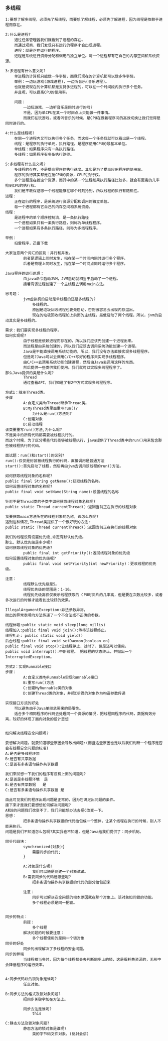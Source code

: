 ### 多线程
    1:要想了解多线程，必须先了解线程，而要想了解线程，必须先了解进程，因为线程是依赖于进程而存在。
    
    2:什么是进程?
    	通过任务管理器我们就看到了进程的存在。
    	而通过观察，我们发现只有运行的程序才会出现进程。
    	进程：就是正在运行的程序。
    	进程是系统进行资源分配和调用的独立单位。每一个进程都有它自己的内存空间和系统资源。
    	
    3:多进程有什么意义呢?
    	单进程的计算机只能做一件事情，而我们现在的计算机都可以做多件事情。
    	举例：一边玩游戏(游戏进程)，一边听音乐(音乐进程)。
    	也就是说现在的计算机都是支持多进程的，可以在一个时间段内执行多个任务。
    	并且呢，可以提高CPU的使用率。
    	
    	问题：
    		一边玩游戏，一边听音乐是同时进行的吗?
    		不是。因为单CPU在某一个时间点上只能做一件事情。
    		而我们在玩游戏，或者听音乐的时候，是CPU在做着程序间的高效切换让我们觉得是同时进行的。
    		
    4:什么是线程呢?
    	在同一个进程内又可以执行多个任务，而这每一个任务我就可以看出是一个线程。
    	线程：是程序的执行单元，执行路径。是程序使用CPU的最基本单位。
    	单线程：如果程序只有一条执行路径。
    	多线程：如果程序有多条执行路径。
    	
    5:多线程有什么意义呢?
    	多线程的存在，不是提高程序的执行速度。其实是为了提高应用程序的使用率。
    	程序的执行其实都是在抢CPU的资源，CPU的执行权。
    	多个进程是在抢这个资源，而其中的某一个进程如果执行路径比较多，就会有更高的几率抢到CPU的执行权。
    	我们是不敢保证哪一个线程能够在哪个时刻抢到，所以线程的执行有随机性。
    进程：
    	正在运行的程序，是系统进行资源分配和调用的独立单位。
    	每一个进程都有它自己的内存空间和系统资源。
    线程：
    	是进程中的单个顺序控制流，是一条执行路径
    	一个进程如果只有一条执行路径，则称为单线程程序。
    	一个进程如果有多条执行路径，则称为多线程程序。
    
    举例：
     	扫雷程序，迅雷下载
     
    大家注意两个词汇的区别：并行和并发。
    		前者是逻辑上同时发生，指在某一个时间内同时运行多个程序。
    		后者是物理上同时发生，指在某一个时间点同时运行多个程序。
    
    Java程序的运行原理：
    		由java命令启动JVM，JVM启动就相当于启动了一个进程。
    		接着有该进程创建了一个主线程去调用main方法。
    
    思考题：
    		jvm虚拟机的启动是单线程的还是多线程的?
    			多线程的。
    			原因是垃圾回收线程也要先启动，否则很容易会出现内存溢出。
    			现在的垃圾回收线程加上前面的主线程，最低启动了两个线程，所以，jvm的启动其实是多线程的。
    			
    需求：我们要实现多线程的程序。
    如何实现呢?
    		由于线程是依赖进程而存在的，所以我们应该先创建一个进程出来。
    		而进程是由系统创建的，所以我们应该去调用系统功能创建一个进程。
    		Java是不能直接调用系统功能的，所以，我们没有办法直接实现多线程程序。
    		但是呢?Java可以去调用C/C++写好的程序来实现多线程程序。
    		由C/C++去调用系统功能创建进程，然后由Java去调用这样的东西，
    		然后提供一些类供我们使用。我们就可以实现多线程程序了。
    那么Java提供的类是什么呢?
    		Thread
    		通过查看API，我们知道了有2中方式实现多线程程序。
    
    方式1：继承Thread类。
    步骤
    		A:自定义类MyThread继承Thread类。
    		B:MyThread类里面重写run()?
    			为什么是run()方法呢?
    		C:创建对象
    		D:启动线程
    该类要重写run()方法,为什么呢?
    不是类中的所有代码都需要被线程执行的。
    而这个时候，为了区分哪些代码能够被线程执行，java提供了Thread类中的run()用来包含那些被线程执行的代码。
    
    面试题：run()和start()的区别?
    run():仅仅是封装被线程执行的代码，直接调用是普通方法
    start():首先启动了线程，然后再由jvm去调用该线程的run()方法。
    
    如何获取线程对象的名称呢?
    public final String getName():获取线程的名称。
    如何设置线程对象的名称呢?
    public final void setName(String name):设置线程的名称
     
    针对不是Thread类的子类中如何获取线程对象名称呢?
    public static Thread currentThread():返回当前正在执行的线程对象
    
    我要获取main方法所在的线程对象的名称，该怎么办呢?
    遇到这种情况,Thread类提供了一个很好玩的方法:
    public static Thread currentThread():返回当前正在执行的线程对象 
    
    我们的线程没有设置优先级,肯定有默认优先级。
    那么，默认优先级是多少呢?
    如何获取线程对象的优先级?
    		public final int getPriority():返回线程对象的优先级
    如何设置线程对象的优先级呢?
    		public final void setPriority(int newPriority)：更改线程的优先级。 
    
    注意：
    		线程默认优先级是5。
    		线程优先级的范围是：1-10。
    		线程优先级高仅仅表示线程获取的 CPU时间片的几率高，但是要在次数比较多，或者多次运行的时候才能看到比较好的效果。
    		
    IllegalArgumentException:非法参数异常。
    抛出的异常表明向方法传递了一个不合法或不正确的参数。
    
    线程休眠:public static void sleep(long millis)
    线程加入:public final void join():等待该线程终止。
    线程礼让: public static void yield()
    后台线程:public final void setDaemon(boolean on)
    public final void stop():让线程停止，过时了，但是还可以使用。
    public void interrupt():中断线程。 把线程的状态终止，并抛出一个InterruptedException。
    
    方式2：实现Runnable接口
    步骤：
    		A:自定义类MyRunnable实现Runnable接口
    		B:重写run()方法
    		C:创建MyRunnable类的对象
    		D:创建Thread类的对象，并把C步骤的对象作为构造参数传递
    
    实现接口方式的好处
    	可以避免由于Java单继承带来的局限性。
    	适合多个相同程序的代码去处理同一个资源的情况，把线程同程序的代码，数据有效分离，较好的体现了面向对象的设计思想
    	
    
    如何解决线程安全问题呢?
    
    要想解决问题，就要知道哪些原因会导致出问题:(而且这些原因也是以后我们判断一个程序是否会有线程安全问题的标准)
    A:是否是多线程环境
    B:是否有共享数据
    C:是否有多条语句操作共享数据
    
    我们来回想一下我们的程序有没有上面的问题呢?
    A:是否是多线程环境	是
    B:是否有共享数据	是
    C:是否有多条语句操作共享数据	是
    
    由此可见我们的程序出现问题是正常的，因为它满足出问题的条件。
    接下来才是我们要想想如何解决问题呢?
    A和B的问题我们改变不了，我们只能想办法去把C改变一下。
    思想：
    		把多条语句操作共享数据的代码给包成一个整体，让某个线程在执行的时候，别人不能来执行。
    问题是我们不知道怎么包啊?其实我也不知道，但是Java给我们提供了：同步机制。
    
    同步代码块：
    		synchronized(对象){
    			需要同步的代码;
    		}
    
    		A:对象是什么呢?
    			我们可以随便创建一个对象试试。
    		B:需要同步的代码是哪些呢?
    			把多条语句操作共享数据的代码的部分给包起来
    
    		注意：
    			同步可以解决安全问题的根本原因就在那个对象上。该对象如同锁的功能。
    			多个线程必须是同一把锁。
    
    
    同步的特点：
    		前提：
    			多个线程
    		解决问题的时候要注意：
    			多个线程使用的是同一个锁对象
    同步的好处 
    		同步的出现解决了多线程的安全问题。
    同步的弊端
    		当线程相当多时，因为每个线程都会去判断同步上的锁，这是很耗费资源的，无形中会降低程序的运行效率。
    
    
    A:同步代码块的锁对象是谁呢?
    		任意对象。
    
    B:同步方法的格式及锁对象问题?
    		把同步关键字加在方法上。
    
    		同步方法是谁呢?
    			this
    
    C:静态方法及锁对象问题?
    		静态方法的锁对象是谁呢?
    			类的字节码文件对象。(反射会讲) 
    
    